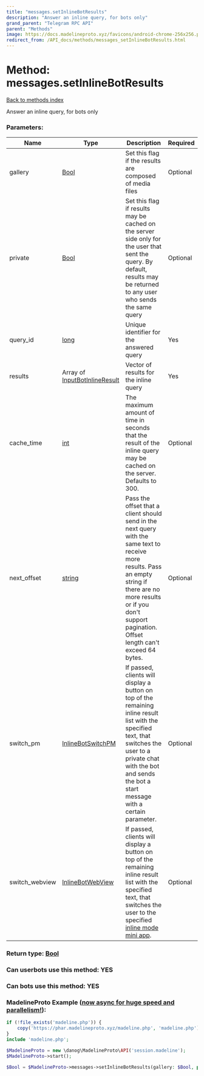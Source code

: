 ```yaml
---
title: "messages.setInlineBotResults"
description: "Answer an inline query, for bots only"
grand_parent: "Telegram RPC API"
parent: "Methods"
image: https://docs.madelineproto.xyz/favicons/android-chrome-256x256.png
redirect_from: /API_docs/methods/messages_setInlineBotResults.html
---
```

# Method: messages.setInlineBotResults
[Back to methods index](index.html)



Answer an inline query, for bots only

### Parameters:

| Name     |    Type       | Description | Required |
|----------|---------------|-------------|----------|
|gallery|[Bool](/API_docs/types/Bool.html) | Set this flag if the results are composed of media files | Optional|
|private|[Bool](/API_docs/types/Bool.html) | Set this flag if results may be cached on the server side only for the user that sent the query. By default, results may be returned to any user who sends the same query | Optional|
|query\_id|[long](/API_docs/types/long.html) | Unique identifier for the answered query | Yes|
|results|Array of [InputBotInlineResult](/API_docs/types/InputBotInlineResult.html) | Vector of results for the inline query | Yes|
|cache\_time|[int](/API_docs/types/int.html) | The maximum amount of time in seconds that the result of the inline query may be cached on the server. Defaults to 300. | Optional|
|next\_offset|[string](/API_docs/types/string.html) | Pass the offset that a client should send in the next query with the same text to receive more results. Pass an empty string if there are no more results or if you don't support pagination. Offset length can't exceed 64 bytes. | Optional|
|switch\_pm|[InlineBotSwitchPM](/API_docs/types/InlineBotSwitchPM.html) | If passed, clients will display a button on top of the remaining inline result list with the specified text, that switches the user to a private chat with the bot and sends the bot a start message with a certain parameter. | Optional|
|switch\_webview|[InlineBotWebView](/API_docs/types/InlineBotWebView.html) | If passed, clients will display a button on top of the remaining inline result list with the specified text, that switches the user to the specified [inline mode mini app](https://core.telegram.org/api/bots/webapps#inline-mode-mini-apps). | Optional|


### Return type: [Bool](/API_docs/types/Bool.html)

### Can userbots use this method: **YES**

### Can bots use this method: **YES**


### MadelineProto Example ([now async for huge speed and parallelism!](https://docs.madelineproto.xyz/docs/ASYNC.html)):


```php
if (!file_exists('madeline.php')) {
    copy('https://phar.madelineproto.xyz/madeline.php', 'madeline.php');
}
include 'madeline.php';

$MadelineProto = new \danog\MadelineProto\API('session.madeline');
$MadelineProto->start();

$Bool = $MadelineProto->messages->setInlineBotResults(gallery: $Bool, private: $Bool, query_id: $long, results: [$InputBotInlineResult, $InputBotInlineResult], cache_time: $int, next_offset: 'string', switch_pm: $InlineBotSwitchPM, switch_webview: $InlineBotWebView, );
```

